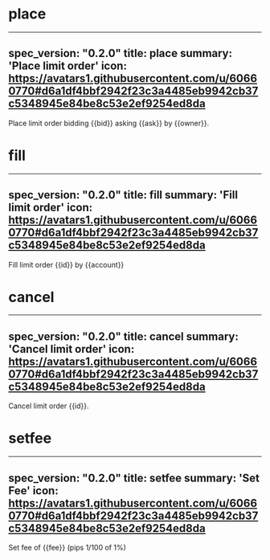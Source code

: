 <h1 class="contract">place</h1>

---
spec_version: "0.2.0"
title: place
summary: 'Place limit order'
icon: https://avatars1.githubusercontent.com/u/60660770#d6a1df4bbf2942f23c3a4485eb9942cb37c5348945e84be8c53e2ef9254ed8da
---

Place limit order bidding {{bid}} asking {{ask}} by {{owner}}.

<h1 class="contract">fill</h1>

---
spec_version: "0.2.0"
title: fill
summary: 'Fill limit order'
icon: https://avatars1.githubusercontent.com/u/60660770#d6a1df4bbf2942f23c3a4485eb9942cb37c5348945e84be8c53e2ef9254ed8da
---

Fill limit order {{id}} by {{account}}

<h1 class="contract">cancel</h1>

---
spec_version: "0.2.0"
title: cancel
summary: 'Cancel limit order'
icon: https://avatars1.githubusercontent.com/u/60660770#d6a1df4bbf2942f23c3a4485eb9942cb37c5348945e84be8c53e2ef9254ed8da
---

Cancel limit order {{id}}.

<h1 class="contract">setfee</h1>

---
spec_version: "0.2.0"
title: setfee
summary: 'Set Fee'
icon: https://avatars1.githubusercontent.com/u/60660770#d6a1df4bbf2942f23c3a4485eb9942cb37c5348945e84be8c53e2ef9254ed8da
---

Set fee of {{fee}} (pips 1/100 of 1%)
